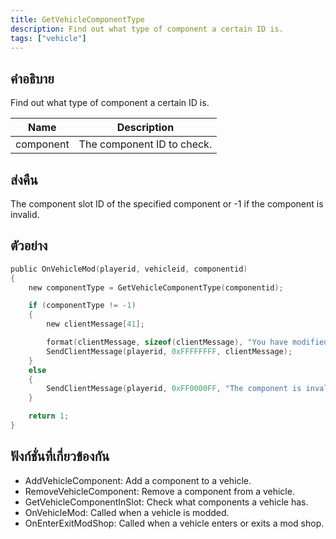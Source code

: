 ```yaml
---
title: GetVehicleComponentType
description: Find out what type of component a certain ID is.
tags: ["vehicle"]
---
```


## คำอธิบาย

Find out what type of component a certain ID is.

| Name      | Description                |
| --------- | -------------------------- |
| component | The component ID to check. |

## ส่งคืน

The component slot ID of the specified component or -1 if the component is invalid.

## ตัวอย่าง

```c
public OnVehicleMod(playerid, vehicleid, componentid)
{
    new componentType = GetVehicleComponentType(componentid);

    if (componentType != -1)
    {
        new clientMessage[41];

        format(clientMessage, sizeof(clientMessage), "You have modified your vehicle on slot %i", componentType);
        SendClientMessage(playerid, 0xFFFFFFFF, clientMessage);
    }
    else
    {
        SendClientMessage(playerid, 0xFF0000FF, "The component is invalid.");
    }

    return 1;
}
```

## ฟังก์ชั่นที่เกี่ยวข้องกัน

- AddVehicleComponent: Add a component to a vehicle.
- RemoveVehicleComponent: Remove a component from a vehicle.
- GetVehicleComponentInSlot: Check what components a vehicle has.
- OnVehicleMod: Called when a vehicle is modded.
- OnEnterExitModShop: Called when a vehicle enters or exits a mod shop.
